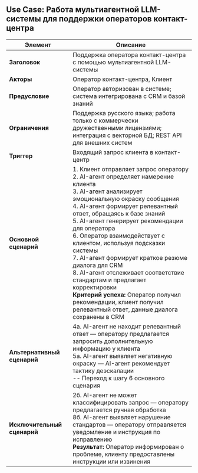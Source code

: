 ## Use Case: Работа мультиагентной LLM-системы для поддержки операторов контакт-центра

| Элемент                | Описание                                                                 |
|------------------------|--------------------------------------------------------------------------|
| **Заголовок**          | Поддержка оператора контакт-центра с помощью мультиагентной LLM-системы  |
| **Акторы**             | Оператор контакт-центра, Клиент                  |
| **Предусловие**        | Оператор авторизован в системе; система интегрирована с CRM и базой знаний|
| **Ограничения**        | Поддержка русского языка; работа только с коммерчески дружественными лицензиями; интеграция с векторной БД; REST API для внешних систем |
| **Триггер**            | Входящий запрос клиента в контакт-центр                                  |
| **Основной сценарий**  | 1. Клиент отправляет запрос оператору<br>2. AI-агент определяет намерение клиента<br>3. AI-агент анализирует эмоциональную окраску сообщения<br>4. AI-агент формирует релевантный ответ, обращаясь к базе знаний<br>5. AI-агент генерирует рекомендации для оператора<br>6. Оператор взаимодействует с клиентом, используя подсказки системы<br>7. AI-агент формирует краткое резюме диалога для CRM<br>8. AI-агент отслеживает соответствие стандартам и предлагает корректировки<br>**Критерий успеха:** Оператор получил рекомендации, клиент получил релевантный ответ, данные диалога сохранены в CRM |
| **Альтернативный сценарий** | 4а. AI-агент не находит релевантный ответ — оператору предлагается запросить дополнительную информацию у клиента<br>5а. AI-агент выявляет негативную окраску — AI-агент рекомендует тактику деэскалации<br>-- Переход к шагу 6 основного сценария |
| **Исключительный сценарий** | 2б. AI-агент не может классифицировать запрос — оператору предлагается ручная обработка<br>8б. AI-агент выявляет нарушение стандартов — оператору отправляется уведомление и инструкция по исправлению<br>**Результат:** Оператор информирован о проблеме, клиенту предоставлены инструкции или извинения |
